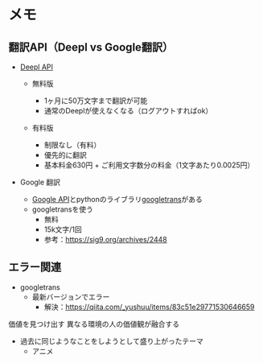 # メモ

## 翻訳API（Deepl vs Google翻訳）

- [Deepl API](https://chigusa-web.com/blog/deepl-api/)

  - 無料版
    - 1ヶ月に50万文字まで翻訳が可能
    - 通常のDeeplが使えなくなる（ログアウトすればok）

  - 有料版
    - 制限なし（有料）
    - 優先的に翻訳
    - 基本料金630円 + ご利用文字数分の料金（1文字あたり0.0025円）

- Google 翻訳
  - [Google API](https://translate.google.co.jp/about/forbusiness.html)とpythonのライブラリ[googletrans](https://pypi.org/project/googletrans/)がある
  - googletransを使う
    - 無料
    - 15k文字/1回
    - 参考：https://sig9.org/archives/2448

## エラー関連

- googletrans
  - 最新バージョンでエラー
    - 解決：https://qiita.com/_yushuu/items/83c51e29771530646659

価値を見つけ出す
異なる環境の人の価値観が融合する

- 過去に同じようなことをしようとして盛り上がったテーマ
  - アニメ
